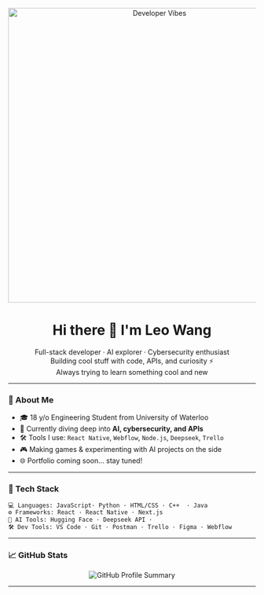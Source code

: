 <!-- README.md -->

<p align="center">
  <img src="https://media.giphy.com/media/L8K62iTDkzGX6/giphy.gif" alt="Developer Vibes" width="600"/>
</p>
<h1 align="center">Hi there 👋 I'm Leo Wang</h1>

<p align="center">
  Full-stack developer · AI explorer · Cybersecurity enthusiast<br>
  Building cool stuff with code, APIs, and curiosity ⚡<br>
  Always trying to learn something cool and new
</p>

---

### 🚀 About Me

- 🎓 18 y/o Engineering Student from University of Waterloo
- 🧠 Currently diving deep into **AI, cybersecurity, and APIs**
- 🛠️ Tools I use: `React Native`, `Webflow`, `Node.js`, `Deepseek`, `Trello`
- 🎮 Making games & experimenting with AI projects on the side
- 🌐 Portfolio coming soon... stay tuned!

---

### 🧰 Tech Stack

```bash
💻 Languages: JavaScript· Python · HTML/CSS · C++  · Java
⚙️ Frameworks: React · React Native · Next.js
🧠 AI Tools: Hugging Face · Deepseek API ·
🛠️ Dev Tools: VS Code · Git · Postman · Trello · Figma · Webflow
```

---

### 📈 GitHub Stats

<p align="center">
  <img src="https://github-profile-summary-cards.vercel.app/api/cards/profile-details?username=leowang-dev&theme=radical" alt="GitHub Profile Summary"/>
</p>

---

